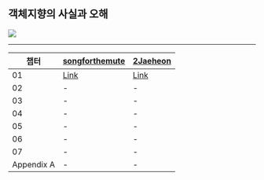 ## 객체지향의 사실과 오해

<img src="https://shopping-phinf.pstatic.net/main_3248258/32482589668.20230922071342.jpg?type=w300" />

---

| 챕터       | [songforthemute](https://github.com/songforthemute)                                                                                                                               | [2Jaeheon](https://github.com/2Jaeheon)                                                                                                                                     |
| ---------- | --------------------------------------------------------------------------------------------------------------------------------------------------------------------------------- | --------------------------------------------------------------------------------------------------------------------------------------------------------------------------- |
| 01         | [Link](https://github.com/read-with-me/reading-list/blob/master/0_%EA%B0%9D%EC%B2%B4%EC%A7%80%ED%96%A5%EC%9D%98_%EC%82%AC%EC%8B%A4%EA%B3%BC_%EC%98%A4%ED%95%B4/songforthemute/01) | [Link](https://github.com/read-with-me/reading-list/tree/master/0_%EA%B0%9D%EC%B2%B4%EC%A7%80%ED%96%A5%EC%9D%98_%EC%82%AC%EC%8B%A4%EA%B3%BC_%EC%98%A4%ED%95%B4/2Jaeheon/01) |
| 02         | -                                                                                                                                                                                 | -                                                                                                                                                                           |
| 03         | -                                                                                                                                                                                 | -                                                                                                                                                                           |
| 04         | -                                                                                                                                                                                 | -                                                                                                                                                                           |
| 05         | -                                                                                                                                                                                 | -                                                                                                                                                                           |
| 06         | -                                                                                                                                                                                 | -                                                                                                                                                                           |
| 07         | -                                                                                                                                                                                 | -                                                                                                                                                                           |
| Appendix A | -                                                                                                                                                                                 | -                                                                                                                                                                           |
